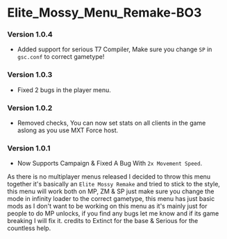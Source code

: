 # Elite_Mossy_Menu_Remake-BO3

### Version 1.0.4 
- Added support for serious T7 Compiler, Make sure you change `SP` in `gsc.conf` to correct gametype!

### Version 1.0.3 
- Fixed 2 bugs in the player menu.

### Version 1.0.2 
- Removed checks, You can now set stats on all clients in the game aslong as you use MXT Force host.

### Version 1.0.1 
- Now Supports Campaign & Fixed A Bug With `2x Movement Speed`.


As there is no multiplayer menus released I decided to throw this menu together it's basically an `Elite Mossy Remake` and tried to stick to the style, this menu will work both on MP, ZM & SP just make sure you change the mode in infinity loader to the correct gametype, this menu has just basic mods as I don't want to be working on this menu as it's mainly just for people to do MP unlocks, if you find any bugs let me know and if its game breaking I will fix it. credits to Extinct for the base & Serious for the countless help.
